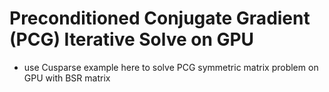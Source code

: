 # Preconditioned Conjugate Gradient (PCG) Iterative Solve on GPU
* use Cusparse example here to solve PCG symmetric matrix problem on GPU with BSR matrix